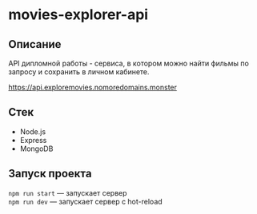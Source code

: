 # movies-explorer-api

## Описание

API дипломной работы - сервиса, в котором можно найти фильмы по запросу и сохранить в личном кабинете.

https://api.exploremovies.nomoredomains.monster

## Стек

* Node.js
* Express
* MongoDB

## Запуск проекта

`npm run start` — запускает сервер   
`npm run dev` — запускает сервер с hot-reload
